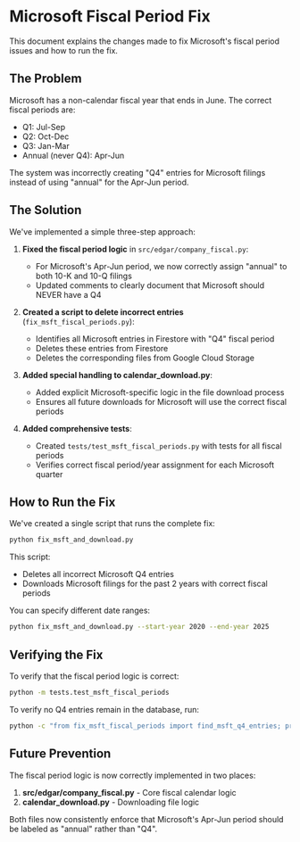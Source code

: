 # Microsoft Fiscal Period Fix

This document explains the changes made to fix Microsoft's fiscal period issues and how to run the fix.

## The Problem

Microsoft has a non-calendar fiscal year that ends in June. The correct fiscal periods are:
- Q1: Jul-Sep
- Q2: Oct-Dec
- Q3: Jan-Mar
- Annual (never Q4): Apr-Jun

The system was incorrectly creating "Q4" entries for Microsoft filings instead of using "annual" for the Apr-Jun period.

## The Solution

We've implemented a simple three-step approach:

1. **Fixed the fiscal period logic** in `src/edgar/company_fiscal.py`:
   - For Microsoft's Apr-Jun period, we now correctly assign "annual" to both 10-K and 10-Q filings
   - Updated comments to clearly document that Microsoft should NEVER have a Q4

2. **Created a script to delete incorrect entries** (`fix_msft_fiscal_periods.py`):
   - Identifies all Microsoft entries in Firestore with "Q4" fiscal period
   - Deletes these entries from Firestore
   - Deletes the corresponding files from Google Cloud Storage

3. **Added special handling to calendar_download.py**:
   - Added explicit Microsoft-specific logic in the file download process
   - Ensures all future downloads for Microsoft will use the correct fiscal periods

4. **Added comprehensive tests**:
   - Created `tests/test_msft_fiscal_periods.py` with tests for all fiscal periods
   - Verifies correct fiscal period/year assignment for each Microsoft quarter

## How to Run the Fix

We've created a single script that runs the complete fix:

```bash
python fix_msft_and_download.py
```

This script:
- Deletes all incorrect Microsoft Q4 entries
- Downloads Microsoft filings for the past 2 years with correct fiscal periods

You can specify different date ranges:

```bash
python fix_msft_and_download.py --start-year 2020 --end-year 2025
```

## Verifying the Fix

To verify that the fiscal period logic is correct:

```bash
python -m tests.test_msft_fiscal_periods
```

To verify no Q4 entries remain in the database, run:

```bash
python -c "from fix_msft_fiscal_periods import find_msft_q4_entries; print(f'Found {len(find_msft_q4_entries())} Q4 entries')"
```

## Future Prevention

The fiscal period logic is now correctly implemented in two places:

1. **src/edgar/company_fiscal.py** - Core fiscal calendar logic
2. **calendar_download.py** - Downloading file logic

Both files now consistently enforce that Microsoft's Apr-Jun period should be labeled as "annual" rather than "Q4".